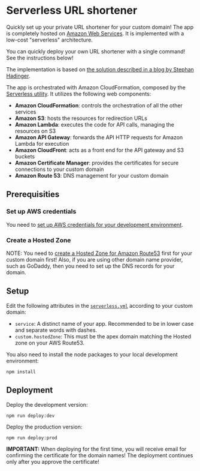 # Serverless URL shortener

Quickly set up your private URL shortener for your custom domain!
The app is completely hosted on [Amazon Web Services](https://aws.amazon.com/).
It is implemented with a low-cost "serverless" architecture.

You can quickly deploy your own URL shortener with a single command! See the instructions below!

The implementation is based on [the solution described in a blog by Stephan Hadinger](https://aws.amazon.com/blogs/compute/build-a-serverless-private-url-shortener/).

The app is orchestrated with Amazon CloudFormation, composed by the [Serverless utility](https://serverless.com/). It utilizes the following web components:

- **Amazon CloudFormation**: controls the orchestration of all the other services
- **Amazon S3**: hosts the resources for redirection URLs
- **Amazon Lambda**: executes the code for API calls, managing the resources on S3
- **Amazon API Gateway**: forwards the API HTTP requests for Amazon Lambda for execution
- **Amazon CloudFront**: acts as a front end for the API gateway and S3 buckets
- **Amazon Certificate Manager**: provides the certificates for secure connections to your custom domain
- **Amazon Route 53**: DNS management for your custom domain

## Prerequisities

### Set up AWS credentials

You need to [set up AWS credentials for your development environment](https://serverless.com/framework/docs/providers/aws/guide/credentials/).

### Create a Hosted Zone

NOTE: You need to [create a Hosted Zone for Amazon Route53](http://docs.aws.amazon.com/AmazonS3/latest/dev/website-hosting-custom-domain-walkthrough.html#root-domain-walkthrough-switch-to-route53-as-dnsprovider) first for your custom domain first! Also, if you are using other domain name provider, such as GoDaddy, then you need to set up the DNS records for your domain.

## Setup

Edit the following attributes in the [`serverless.yml`](./serverless.yml) according to your custom domain:

- `service`: A distinct name of your app. Recommended to be in lower case and separate words with dashes.
- `custom.hostedZone`: This must be the apex domain matching the Hosted zone on your AWS Route53.

You also need to install the node packages to your local development environment:

    npm install

## Deployment

Deploy the development version:

    npm run deploy:dev

Deploy the production version:

    npm run deploy:prod

**IMPORTANT:** When deploying for the first time, you will receive email for confirming the certificate for the domain names!
The deployment continues only after you approve the certificate!

